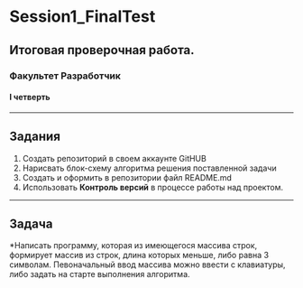 # Session1_FinalTest
## Итоговая проверочная работа.
### Факультет Разработчик
#### I четверть
***
## Задания
1. Создать репозиторий в своем аккаунте GitHUB
2. Нарисвать блок-схему алгоритма решения поставленной задачи
3. Создать и оформить в репозитории файл README.md
4. Использовать **Контроль версий** в процессе работы над проектом.
***
## Задача
*Написать программу, которая из имеющегося массива строк, формирует массив из строк, длина которых меньше, либо равна 3 символам. Певоначальный ввод массива можно ввести с клавиатуры, либо задать на старте выполнения алгоритма.
